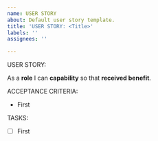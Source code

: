 ```yaml
---
name: USER STORY
about: Default user story template.
title: 'USER STORY: <Title>'
labels: ''
assignees: ''

---
```


USER STORY:

As a **role** I can **capability** so that **received benefit**.

ACCEPTANCE CRITERIA:

- First

TASKS:

- [ ]  First
